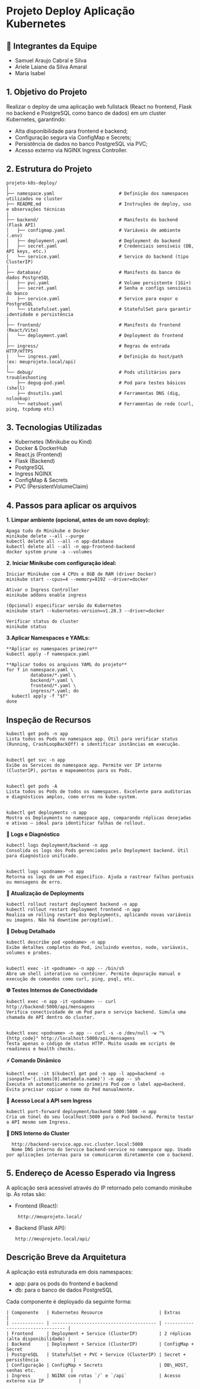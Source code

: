   #                                                         Projeto Deploy Aplicação Kubernetes

  ## 👥 Integrantes da Equipe

- Samuel Araujo Cabral e Silva
- Ariele Laiane da Silva Amaral
- Maria Isabel
##
## 1. Objetivo do Projeto
Realizar o deploy de uma aplicação web fullstack (React no frontend, Flask no backend e PostgreSQL como banco de dados) em um cluster Kubernetes, garantindo:

- Alta disponibilidade para frontend e backend;
- Configuração segura via ConfigMap e Secrets;
- Persistência de dados no banco PostgreSQL via PVC;
- Acesso externo via NGINX Ingress Controller.

##
## 2. Estrutura do Projeto
    projeto-k8s-deploy/
    │
    ├── namespace.yaml                        # Definição dos namespaces utilizados no cluster
    ├── README.md                             # Instruções de deploy, uso e observações técnicas
    │
    ├── backend/                              # Manifests do backend (Flask API)
    │   ├── configmap.yaml                    # Variáveis de ambiente (.env)
    │   ├── deployment.yaml                   # Deployment do backend
    │   ├── secret.yaml                       # Credenciais sensíveis (DB, API keys, etc.)
    │   └── service.yaml                      # Service do backend (tipo ClusterIP)
    │
    ├── database/                             # Manifests do banco de dados PostgreSQL
    │   ├── pvc.yaml                          # Volume persistente (1Gi+)
    │   ├── secret.yaml                       # Senha e configs sensíveis do banco
    │   ├── service.yaml                      # Service para expor o PostgreSQL
    │   └── statefulset.yaml                  # StatefulSet para garantir identidade e persistência
    │
    ├── frontend/                             # Manifests do frontend (React/Vite)
    │   └── deployment.yaml                   # Deployment do frontend
    │
    ├── ingress/                              # Regras de entrada HTTP/HTTPS
    │   └── ingress.yaml                      # Definição do host/path (ex: meuprojeto.local/api)
    │
    └── debug/                                # Pods utilitários para troubleshooting
        ├── degug-pod.yaml                    # Pod para testes básicos (shell)
        ├── dnsutils.yaml                     # Ferramentas DNS (dig, nslookup)
        └── netshoot.yaml                     # Ferramentas de rede (curl, ping, tcpdump etc)
##
## 3. Tecnologias Utilizadas
- Kubernetes (Minikube ou Kind)
- Docker & DockerHub
- React.js (Frontend)
- Flask (Backend)
- PostgreSQL
- Ingress NGINX
- ConfigMap & Secrets
- PVC (PersistentVolumeClaim)
##
## 4. Passos para aplicar os arquivos
**1. Limpar ambiente (opcional, antes de um novo deploy):**

    Apaga tudo do Minikube e Docker
    minikube delete --all --purge
    kubectl delete all --all -n app-database
    kubectl delete all --all -n app-frontend-backend
    docker system prune -a --volumes

**2. Iniciar Minikube com configuração ideal:**

    Iniciar Minikube com 4 CPUs e 8GB de RAM (driver Docker)
    minikube start --cpus=4 --memory=8192 --driver=docker
    
    Ativar o Ingress Controller
    minikube addons enable ingress
    
    (Opcional) especificar versão do Kubernetes
    minikube start --kubernetes-version=v1.28.3 --driver=docker
    
    Verificar status do cluster
    minikube status

**3.Aplicar Namespaces e YAMLs:**

    **Aplicar os namespaces primeiro**
    kubectl apply -f namespace.yaml
    
    **Aplicar todos os arquivos YAML do projeto**
    for f in namespace.yaml \
             database/*.yaml \
             backend/*.yaml \
             frontend/*.yaml \
             ingress/*.yaml; do
      kubectl apply -f "$f"
    done
    
## Inspeção de Recursos

    kubectl get pods -n app
    Lista todos os Pods no namespace app. Útil para verificar status (Running, CrashLoopBackOff) e identificar instâncias em execução.
    
    
    kubectl get svc -n app
    Exibe os Services do namespace app. Permite ver IP interno (ClusterIP), portas e mapeamentos para os Pods.
    
    
    kubectl get pods -A
    Lista todos os Pods de todos os namespaces. Excelente para auditorias e diagnósticos amplos, como erros no kube-system.
    
    
    kubectl get deployments -n app
    Mostra os Deployments no namespace app, comparando réplicas desejadas e ativas — ideal para identificar falhas de rollout.

**📜 Logs e Diagnóstico**

    kubectl logs deployment/backend -n app
    Consolida os logs dos Pods gerenciados pelo Deployment backend. Útil para diagnóstico unificado.
    
    
    kubectl logs <podname> -n app
    Retorna os logs de um Pod específico. Ajuda a rastrear falhas pontuais ou mensagens de erro.

**🔁 Atualização de Deployments**

    kubectl rollout restart deployment backend -n app
    kubectl rollout restart deployment frontend -n app
    Realiza um rolling restart dos Deployments, aplicando novas variáveis ou imagens. Não há downtime perceptível.

**🔎 Debug Detalhado**

    kubectl describe pod <podname> -n app
    Exibe detalhes completos do Pod, incluindo eventos, node, variáveis, volumes e probes.
    
    
    kubectl exec -it <podname> -n app -- /bin/sh
    Abre um shell interativo no contêiner. Permite depuração manual e execução de comandos como curl, ping, psql, etc.

**🌐 Testes Internos de Conectividade**

    kubectl exec -n app -it <podname> -- curl http://backend:5000/api/mensagens
    Verifica conectividade de um Pod para o serviço backend. Simula uma chamada de API dentro do cluster.
    
    
    kubectl exec <podname> -n app -- curl -s -o /dev/null -w "%{http_code}" http://localhost:5000/api/mensagens
    Testa apenas o código de status HTTP. Muito usado em scripts de readiness e health checks.

**⚡ Comando Dinâmico**

    kubectl exec -it $(kubectl get pod -n app -l app=backend -o jsonpath='{.items[0].metadata.name}') -n app -- sh
    Executa sh automaticamente no primeiro Pod com o label app=backend. Evita precisar copiar o nome do Pod manualmente.

**🔌 Acesso Local à API sem Ingress**

    kubectl port-forward deployment/backend 5000:5000 -n app
    Cria um túnel do seu localhost:5000 para o Pod backend. Permite testar a API mesmo sem Ingress.

**📡 DNS Interno do Cluster**
      
      http://backend-service.app.svc.cluster.local:5000
      Nome DNS interno do Service backend-service no namespace app. Usado por aplicações internas para se comunicarem diretamente com o backend.

##
## 5. Endereço de Acesso Esperado via Ingress
A aplicação será acessível através do IP retornado pelo comando minikube ip. As rotas são:

- Frontend (React):

       http://meuprojeto.local/

- Backend (Flask API):

      http://meuprojeto.local/api/
##
## Descrição Breve da Arquitetura
A aplicação está estruturada em dois namespaces:
- app: para os pods do frontend e backend
- db: para o banco de dados PostgreSQL

Cada componente é deployado da seguinte forma:

    | Componente   | Kubernetes Resource                     | Extras                            |
    | ------------ | --------------------------------------- | --------------------------------- |
    | Frontend     | Deployment + Service (ClusterIP)        | 2 réplicas (alta disponibilidade) |
    | Backend      | Deployment + Service (ClusterIP)        | ConfigMap + Secret                |
    | PostgreSQL   | StatefulSet + PVC + Service (ClusterIP) | Secret + persistência             |
    | Configuração | ConfigMap + Secrets                     | DB\_HOST, senhas etc.             |
    | Ingress      | NGINX com rotas `/` e `/api`            | Acesso externo via IP             |


